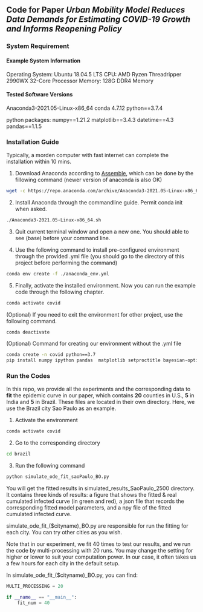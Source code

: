 ## Code for Paper *Urban Mobility Model Reduces Data Demands for Estimating COVID-19 Growth and Informs Reopening Policy*

### System Requirement

#### Example System Information

Operating System: Ubuntu 18.04.5 LTS
CPU: AMD Ryzen Threadripper 2990WX 32-Core Processor
Memory: 128G DDR4 Memory

#### Tested Software Versions
Anaconda3-2021.05-Linux-x86_64
conda 4.7.12
python==3.7.4

python packages:
numpy==1.21.2
matplotlib==3.4.3
datetime==4.3
pandas==1.1.5

### Installation Guide
Typically, a morden computer with fast internet can complete the installation within 10 mins.

1. Download Anaconda according to [Assemble](https://www.anaconda.com/products/individual-d), which can be done by the fillowing command (newer version of anaconda is also OK)
``` bash
wget -c https://repo.anaconda.com/archive/Anaconda3-2021.05-Linux-x86_64.sh
```
2. Install Anaconda through the commandline guide. Permit conda init when asked.
``` bash
./Anaconda3-2021.05-Linux-x86_64.sh
```
3. Quit current terminal window and open a new one. You should able to see (base) before your command line. 

4. Use the following command to install pre-configured environment through the provided .yml file (you should go to the directory of this project before performing the command)
``` bash
conda env create -f ./anaconda_env.yml
```

5. Finally, activate the installed environment. Now you can run the example code through the following chapter.
``` bash
conda activate covid
```

(Optional) If you need to exit the environment for other project, use the following command.

``` bash
conda deactivate 
```

(Optional) Command for creating our environment without the .yml file
``` bash
conda create -n covid python==3.7
pip install numpy ipython pandas  matplotlib setproctitle bayesian-optimization datetime pathlib
```

### Run the Codes
In this repo, we provide all the experiments and the corresponding data to **fit** the epidemic curve in our paper, which contains **20** counties in U.S., **5** in India and **5** in Brazil. These files are located in their own directory. Here, we use the Brazil city Sao Paulo as an example. 

1. Activate the environment
``` bash
conda activate covid
```
2. Go to the corresponding directory
``` bash
cd brazil
```
3. Run the following command
``` bash
python simulate_ode_fit_saoPaulo_BO.py
```

You will get the fitted results in simulated_results_SaoPaulo_2500 directory. It contains three kinds of results: a figure that shows the fitted & real cumulated infected curve (in green and red), a json file that records the corresponding fitted model parameters, and a npy file of the fitted cumulated infected curve.

simulate_ode_fit\_($cityname)\_BO.py are responsible for run the fitting for each city. You can try other cities as you wish.

Note that in our experiment, we fit 40 times to test our results, and we run the code by multi-processing with 20 runs. You may change the setting for higher or lower to suit your computation power. In our case, it often takes us a few hours for each city in the default setup.

In simulate_ode_fit\_($cityname)\_BO.py, you can find:
``` python
MULTI_PROCESSING = 20
```
``` python
if __name__ == "__main__":
    fit_num = 40
```
